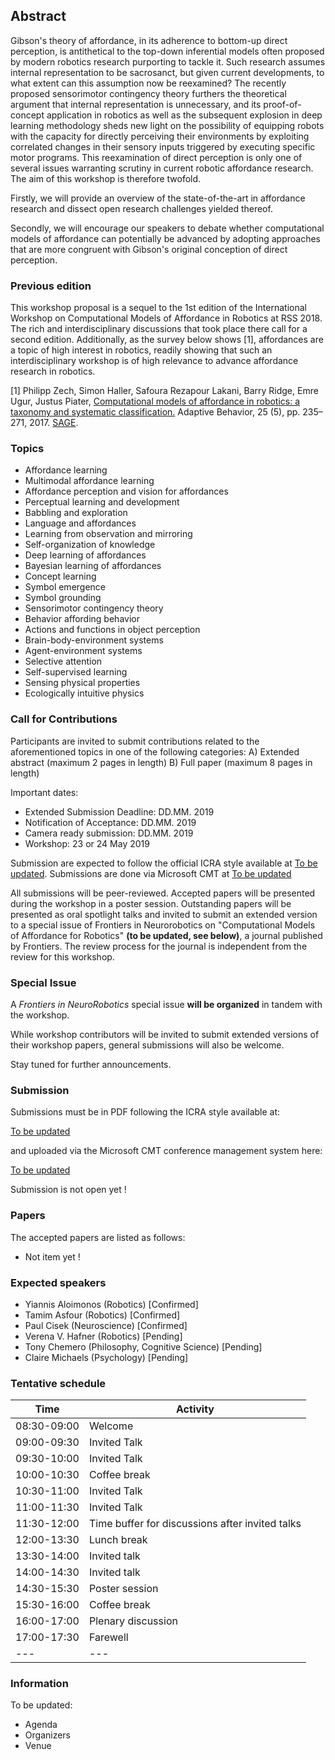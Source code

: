 ## Abstract

Gibson's theory of affordance, in its adherence to bottom-up direct perception, is
antithetical to the top-down inferential models often proposed by modern robotics
research purporting to tackle it. Such research assumes internal representation to
be sacrosanct, but given current developments, to what extent can this assumption
now be reexamined? The recently proposed sensorimotor contingency theory furthers
the theoretical argument that internal representation is unnecessary, and its
proof-of-concept application in robotics as well as the subsequent explosion in
deep learning methodology sheds new light on the possibility of equipping robots
with the capacity for directly perceiving their environments by exploiting correlated
changes in their sensory inputs triggered by executing specific motor programs. This
reexamination of direct perception is only one of several issues warranting scrutiny
in current robotic affordance research. The aim of this workshop is therefore twofold.

Firstly, we will provide an overview of the state-of-the-art in affordance research
and dissect open research challenges yielded thereof. 

Secondly, we will encourage our speakers to debate whether computational models of
affordance can potentially be advanced by adopting approaches that are more congruent
with Gibson's original conception of direct perception. 


### Previous edition

This workshop proposal is a sequel to the 1st edition of the International Workshop on Computational Models of Affordance in Robotics at RSS 2018. The rich and interdisciplinary discussions that took place there call for a second edition. Additionally, as the survey below shows [1], affordances are a topic of high interest in robotics, readily showing that such an interdisciplinary workshop is of high relevance to advance affordance research in robotics.

[1] Philipp Zech, Simon Haller, Safoura Rezapour Lakani, Barry Ridge, Emre Ugur, Justus Piater, [Computational models of affordance in robotics: a taxonomy and systematic classification.](https://iis.uibk.ac.at/public/papers/Zech-2017-AB.pdf) Adaptive Behavior, 25 (5), pp. 235–271, 2017. [SAGE](http://journals.sagepub.com/doi/10.1177/1059712317726357). 

### Topics

  * Affordance learning
  * Multimodal affordance learning
  * Affordance perception and vision for affordances
  * Perceptual learning and development
  * Babbling and exploration
  * Language and affordances
  * Learning from observation and mirroring
  * Self-organization of knowledge
  * Deep learning of affordances
  * Bayesian learning of affordances
  * Concept learning
  * Symbol emergence
  * Symbol grounding
  * Sensorimotor contingency theory
  * Behavior affording behavior
  * Actions and functions in object perception
  * Brain-body-environment systems
  * Agent-environment systems
  * Selective attention
  * Self-supervised learning
  * Sensing physical properties
  * Ecologically intuitive physics


### Call for Contributions

Participants are invited to submit contributions related to the aforementioned topics in one of the following categories:
  A) Extended abstract (maximum 2 pages in length)
  B) Full paper (maximum 8 pages in length)

Important dates:

  * Extended Submission Deadline: DD.MM. 2019
  * Notification of Acceptance: DD.MM. 2019
  * Camera ready submission: DD.MM. 2019
  * Workshop: 23 or 24 May 2019

Submission are expected to follow the official ICRA style available at [To be updated](). Submissions are done via Microsoft CMT at [To be updated](https://cmt3.research.microsoft.com/IWCMAR2019)

All submissions will be peer-reviewed. Accepted papers will be presented during the workshop in a poster session. Outstanding papers will be presented as oral spotlight talks and invited to submit an extended version to a special issue of Frontiers in Neurorobotics on "Computational Models of Affordance for Robotics" __(to be updated, see below)__, a journal published by Frontiers. The review process for the journal is independent from the review for this workshop. 

### Special Issue

A *Frontiers in NeuroRobotics* special issue __will be organized__ in tandem with the workshop.

While workshop contributors will be invited to submit extended versions of their workshop papers, general submissions will also be welcome.

Stay tuned for further announcements. 


### Submission

Submissions must be in PDF following the ICRA style available at:

   [To be updated](http://www.roboticsconference.org/docs/paper-template-latex.tar.gz)
   
and uploaded via the Microsoft CMT conference management system here:

   [To be updated](https://cmt3.research.microsoft.com/IWCMAR2018)
   
Submission is not open yet !

### Papers

The accepted papers are listed as follows:

  * Not item yet !
  
### Expected speakers

  * Yiannis Aloimonos (Robotics) [Confirmed]
  * Tamim Asfour  (Robotics) [Confirmed]
  * Paul Cisek (Neuroscience) [Confirmed]
  * Verena V. Hafner (Robotics) [Pending]
  * Tony Chemero (Philosophy, Cognitive Science) [Pending]
  * Claire Michaels (Psychology) [Pending]
  
### Tentative schedule

| Time        | Activity                                        |
| --- | --- |
| 08:30-09:00   | Welcome                                         |
| 09:00-09:30 | Invited Talk                                    |
| 09:30-10:00  | Invited Talk                                    |
| 10:00-10:30 | Coffee break                                    |
| 10:30-11:00 | Invited Talk                                    |
| 11:00-11:30 | Invited Talk                                    |
| 11:30-12:00 | Time buffer for discussions after invited talks |
| 12:00-13:30 | Lunch break                                     |
| 13:30-14:00 | Invited talk                                    |
| 14:00-14:30 | Invited talk                                    |
| 14:30-15:30 | Poster session                                  |
| 15:30-16:00 | Coffee break                                    |
| 16:00-17:00 | Plenary discussion                              |
| 17:00-17:30 | Farewell                                        |
| --- | --- |
    
### Information
 
 To be updated: 
 
   * Agenda
   * Organizers
   * Venue
